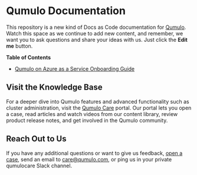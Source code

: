 # Qumulo Documentation
This repository is a new kind of Docs as Code documentation for [Qumulo](https://qumulo.com/). Watch this space as we continue to add new content, and remember, we want you to ask questions and share your ideas with us. Just click the **Edit me** button.

**Table of Contents**
* [Qumulo on Azure as a Service Onboarding Guide](/azure/index.md)

## Visit the Knowledge Base
For a deeper dive into Qumulo features and advanced functionality such as cluster administration, visit the [Qumulo Care](https://care.qumulo.com/hc/en-us)  portal. Our portal lets you open a case, read articles and watch videos from our content library, review product release notes, and get involved in the Qumulo community.

## Reach Out to Us
If you have any additional questions or want to give us feedback, [open a case](https://care.qumulo.com/hc/en-us/requests/new), send an email to [care@qumulo.com](mailto:care@qumulo.com), or ping us in your private qumulocare Slack channel.

